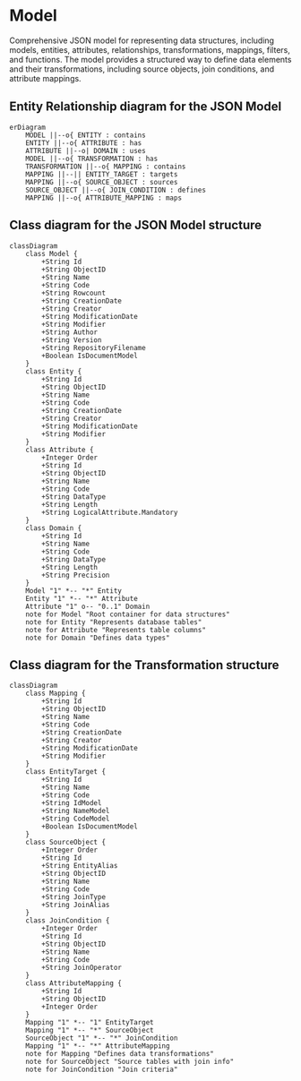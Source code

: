 # Model

Comprehensive JSON model for representing data structures, including models, entities, attributes, relationships, transformations, mappings, filters, and functions. The model provides a structured way to define data elements and their transformations, including source objects, join conditions, and attribute mappings.

## Entity Relationship diagram for the JSON Model

```mermaid
erDiagram
    MODEL ||--o{ ENTITY : contains
    ENTITY ||--o{ ATTRIBUTE : has
    ATTRIBUTE ||--o| DOMAIN : uses
    MODEL ||--o{ TRANSFORMATION : has
    TRANSFORMATION ||--o{ MAPPING : contains
    MAPPING ||--|| ENTITY_TARGET : targets
    MAPPING ||--o{ SOURCE_OBJECT : sources
    SOURCE_OBJECT ||--o{ JOIN_CONDITION : defines
    MAPPING ||--o{ ATTRIBUTE_MAPPING : maps
```

## Class diagram for the JSON Model structure

```mermaid
classDiagram
    class Model {
        +String Id
        +String ObjectID
        +String Name
        +String Code
        +String Rowcount
        +String CreationDate
        +String Creator
        +String ModificationDate
        +String Modifier
        +String Author
        +String Version
        +String RepositoryFilename
        +Boolean IsDocumentModel
    }
    class Entity {
        +String Id
        +String ObjectID
        +String Name
        +String Code
        +String CreationDate
        +String Creator
        +String ModificationDate
        +String Modifier
    }
    class Attribute {
        +Integer Order
        +String Id
        +String ObjectID
        +String Name
        +String Code
        +String DataType
        +String Length
        +String LogicalAttribute.Mandatory
    }
    class Domain {
        +String Id
        +String Name
        +String Code
        +String DataType
        +String Length
        +String Precision
    }
    Model "1" *-- "*" Entity
    Entity "1" *-- "*" Attribute
    Attribute "1" o-- "0..1" Domain
    note for Model "Root container for data structures"
    note for Entity "Represents database tables"
    note for Attribute "Represents table columns"
    note for Domain "Defines data types"
```

## Class diagram for the Transformation structure

```mermaid
classDiagram
    class Mapping {
        +String Id
        +String ObjectID
        +String Name
        +String Code
        +String CreationDate
        +String Creator
        +String ModificationDate
        +String Modifier
    }
    class EntityTarget {
        +String Id
        +String Name
        +String Code
        +String IdModel
        +String NameModel
        +String CodeModel
        +Boolean IsDocumentModel
    }
    class SourceObject {
        +Integer Order
        +String Id
        +String EntityAlias
        +String ObjectID
        +String Name
        +String Code
        +String JoinType
        +String JoinAlias
    }
    class JoinCondition {
        +Integer Order
        +String Id
        +String ObjectID
        +String Name
        +String Code
        +String JoinOperator
    }
    class AttributeMapping {
        +String Id
        +String ObjectID
        +Integer Order
    }
    Mapping "1" *-- "1" EntityTarget
    Mapping "1" *-- "*" SourceObject
    SourceObject "1" *-- "*" JoinCondition
    Mapping "1" *-- "*" AttributeMapping
    note for Mapping "Defines data transformations"
    note for SourceObject "Source tables with join info"
    note for JoinCondition "Join criteria"
```
